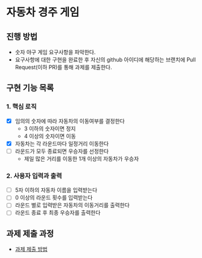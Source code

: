 # 자동차 경주 게임
## 진행 방법
* 숫자 야구 게임 요구사항을 파악한다.
* 요구사항에 대한 구현을 완료한 후 자신의 github 아이디에 해당하는 브랜치에 Pull Request(이하 PR)를 통해 과제를 제출한다.

## 구현 기능 목록

### 1. 핵심 로직
- [x] 임의의 숫자에 따라 자동차의 이동여부를 결정한다
    - 3 이하의 숫자이면 정지 
    - 4 이상의 숫자이면 이동
- [x] 자동차는 각 라운드마다 일정거리 이동한다
- [ ] 라운드가 모두 종료되면 우승자를 선정한다
    - 제일 많은 거리를 이동한 1개 이상의 자동차가 우승자

### 2. 사용자 입력과 출력
- [ ] 5자 이하의 자동차 이름을 입력받는다
- [ ] 0 이상의 라운드 횟수를 입력받는다
- [ ] 라운드 별로 입력받은 자동차의 이동거리를 출력한다
- [ ] 라운드 종료 후 최종 우승자를 출력한다

## 과제 제출 과정
* [과제 제출 방법](https://github.com/next-step/nextstep-docs/tree/master/precourse)
